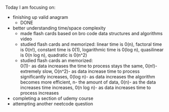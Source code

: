 Today I am focusing on:
</br>

<ul>
<li>
finishing up valid anagram 
<ul>
<li>
DONE
</li>
</ul>
</li>
<li>
better understanding time/space complexity
<ul>
<li>
made flash cards based on bro code data structures and algorithms video
</li>
<li>
studied flash cards and memorized:
linear time is 0(n),
factoral time is 0(n!),
constant time is 0(1),
logarithmic time is 0(log n),
quasilinear is 0(n log n),
quadratic is 0(n^2)
</li>
<li>
studied flash cards an memorized:
</br>
0(1)- as data increases the time to process stays the same, 0(n!)- extremely slow, O(n^2)- as data increase time to process significantly increases, 0(log n)- as data increases the algorithm becomes more efficient, n- the amount of data, 0(n)- as the data increases time increases, 0(n log n)- as data increases time to process increases
</li>
</ul>
</li>
<li>
completing a section of udemy course
</li>
<li>
attempting another neetcode question
</li>
</ul>
